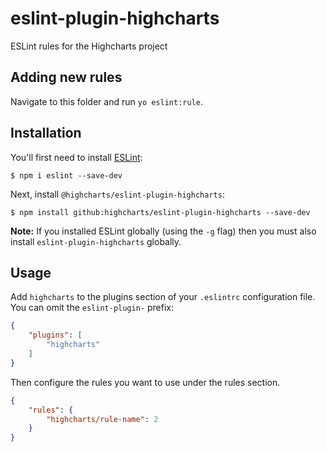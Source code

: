 eslint-plugin-highcharts
========================

ESLint rules for the Highcharts project



Adding new rules
----------------

Navigate to this folder and run `yo eslint:rule`.



Installation
------------

You'll first need to install [ESLint](http://eslint.org):

```
$ npm i eslint --save-dev
```

Next, install `@highcharts/eslint-plugin-highcharts`:

```
$ npm install github:highcharts/eslint-plugin-highcharts --save-dev
```

**Note:** If you installed ESLint globally (using the `-g` flag) then you must also install `eslint-plugin-highcharts` globally.



Usage
-----

Add `highcharts` to the plugins section of your `.eslintrc` configuration file. You can omit the `eslint-plugin-` prefix:

```json
{
    "plugins": [
        "highcharts"
    ]
}
```


Then configure the rules you want to use under the rules section.

```json
{
    "rules": {
        "highcharts/rule-name": 2
    }
}
```






